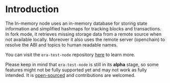 # Introduction

The In-memory node uses an in-memory database for storing state information and simplified hashmaps for tracking blocks and transactions. 
In fork mode, it retrieves missing storage data from a remote source when not available locally. 
Moreover it also uses the remote server (openchain) to resolve the ABI and topics to human readable names.

You can visit the `era-test-node` repository [here](https://github.com/matter-labs/era-test-node) to learn more.

Please keep in mind that `era-test-node` is still in its **alpha** stage, so some features might not be fully supported yet and may not work as fully intended. 
It is [open-sourced](https://github.com/matter-labs/era-test-node) and contributions are welcomed.